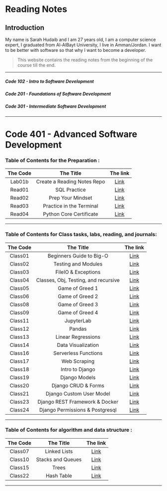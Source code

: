 # Reading Notes

## Introduction

<p> My name is Sarah Hudaib and I am 27 years old, I am a computer science expert, I graduated from Al-AlBayt University, I live in Amman/Jordan.
I want to be better with software so that why I want to become a developer. </p>

> This website contains the reading notes from the beginning of the course till the end. 

---

##### Code 102 - Intro to Software Development
##### Code 201 - Foundations of Software Development
##### Code 301 - Intermediate Software Development
----
# Code 401 - Advanced Software Development
### Table of Contents for the Preparation :

| The Code  |  The Title | The link  |
|:-:|:-:|:-:|
| Lab01b  | Create a Reading Notes Repo  |  [Link](https://sarahhudaib.github.io/reading-notes/) |
|  Read01 | SQL Practice  | [Link](./Classes/SQL.md)  |
|  Read02 | Prep Your Mindset  | [Link](./Classes/mindset.md)  |
|  Read03 | Practice in the Terminal  | [Link](./Classes/terminal.md)  |
|  Read04 | Python Core Certificate  | [Link](./Classes/Python-Sololearn.md)  |

---

### Table of Contents for Class tasks, labs, reading, and journals:

| The Code  |  The Title | The link  |
|:-:|:-:|:-:|
|  Class01 | Beginners Guide to Big-O  | [Link](./Classes/class01.md)  |
|  Class02 | Testing and Modules  | [Link](./Classes/Class02.md)  |
|  Class03 | FileIO & Exceptions | [Link](./Classes/Class03.md)  |
|  Class04 | Classes, Obj, Testing, and recursive | [Link](./Classes/Class04.md)  |
|  Class05 | Game of Greed 1 | [Link](./Classes/Class06.md)  |
|  Class06 | Game of Greed 2 | [Link](./Classes/Class07.md)  |
|  Class08 | Game of Greed 3 | [Link](./Classes/Class08.md)  |
|  Class09 | Game of Greed 4 | [Link](./Classes/Class09.md)  |
|  Class11 | JupyterLab | [Link](./Classes/Class11.md)  |
|  Class12 | Pandas | [Link](./Classes/Class12.md)  |
|  Class13 | Linear Regressions | [Link](./Classes/Class13.md)  |
|  Class14 | Data Visualization | [Link](./Classes/Class14.md)  |
|  Class16 | Serverless Functions | [Link](./Classes/Class16.md)  |
|  Class17 | Web Scraping | [Link](./Classes/Class17.md)  |
|  Class18 | Intro to Django | [Link](./Classes/Class18.md)  |
|  Class19 | Django Models | [Link](./Classes/Class19.md)  |
|  Class20 | Django CRUD & Forms | [Link](./Classes/Class20.md)  | 
|  Class21 | Django Custom User Model | [Link](./Classes/Class21.md)  | 
|  Class23 | Django REST Framework & Docker | [Link](./Classes/Class23.md)  | 
|  Class24 | Django Permissions & Postgresql | [Link](./Classes/Class24.md)  | 

---
### Table of Contents for algorithm and data structure :

| The Code  |  The Title | The link  |
|:-:|:-:|:-:|
|  Class07 | Linked Lists | [Link](./Classes/Class05.md)  |
|  Class10| Stacks and Queues | [Link](./Classes/Class10.md)  |
|  Class15 | Trees | [Link](./Classes/Class15.md)  |
|  Class22 | Hash Table | [Link](./Classes/Class22.md)  |

---